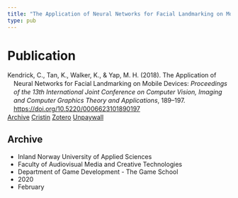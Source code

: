 ```yaml
---
title: "The Application of Neural Networks for Facial Landmarking on Mobile Devices:"
type: pub
---
```

<h1>Publication</h1>
<article id="csl-bib-container-XU5QAQ3M" class="csl-bib-container">
  <div class="csl-bib-body" style="line-height: 1.35; padding-left: 1em; text-indent:-1em;">
  <div class="csl-entry">Kendrick, C., Tan, K., Walker, K., &amp; Yap, M. H. (2018). The Application of Neural Networks for Facial Landmarking on Mobile Devices: <i>Proceedings of the 13th International Joint Conference on Computer Vision, Imaging and Computer Graphics Theory and Applications</i>, 189&#x2013;197. <a href="https://doi.org/10.5220/0006623101890197">https://doi.org/10.5220/0006623101890197</a></div>
</div>
  <div class="csl-bib-buttons">
    <a href="#taxonomy-article-XU5QAQ3M" class="csl-bib-button">Archive</a>
    <a href="https://app.cristin.no/results/show.jsf?id=1795560" alt="Cristin URL" class="csl-bib-button">Cristin</a>
    <a href="http://zotero.org/groups/5022929/items/XU5QAQ3M" alt="Zotero URL" class="csl-bib-button">Zotero</a>
    <a href="https://doi.org/10.5220/0006623101890197" class="csl-bib-button">Unpaywall</a>
  </div>
  <div id="csl-bib-meta-container-XU5QAQ3M"></div>
</article>
<div id="csl-bib-meta-XU5QAQ3M" class="csl-bib-meta">
  <article id="taxonomy-article-XU5QAQ3M" class="taxonomy-article">
    <h1>Archive</h1>
    <ul>
      <li>Inland Norway University of Applied Sciences</li>
      <li>Faculty of Audiovisual Media and Creative Technologies</li>
      <li>Department of Game Development - The Game School</li>
      <li>2020</li>
      <li>February</li>
    </ul>
  </article>
</div>

